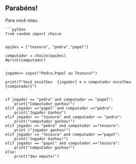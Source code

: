 ## Parabéns! 
Para você miau. 


```
```python
from random import choice


opções = ["tesoura", "pedra","papel"]

computador = choice(opções)
#print(computador)


jogador= input("Pedra,Papel ou Tesoura?")

print(f"Você escolheu  {jogador} e o computador escolheu  {computador}")


if jogador == "pedra" and computador == "papel":
    print("Computador ganhou!")
elif jogador =="papel" and computador =="pedra":
    print("Jogador Ganhou")
elif jogador == "tesoura" and computador == "pedra":
    print("computador ganhou!")
elif jogador == "pedra" and computador =="tesoura":
    print ("jogador ganhou!")
elif jogador == "tesoura" and computador =="papel":
    print("Jogador Ganhou!")
elif jogador == "papel" and computador =="tesoura":
    print("computador ganhou!")
else:
    print("deu empate!")
```
